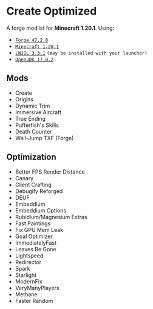 # Create Optimized
A forge modlist for **Minecraft 1.20.1**. 
Using:
* [`Forge 47.2.0`](https://adfoc.us/serve/sitelinks/?id=271228&url=https://maven.minecraftforge.net/net/minecraftforge/forge/1.20.1-47.2.0/forge-1.20.1-47.2.0-installer.jar)
* [`Minecraft 1.20.1`](https://www.minecraft.net/ru-ru)
* [`LWJGL 3.3.1`](https://www.lwjgl.org/browse/release/3.3.1/bin/lwjgl) `(may be installed with your launcher)`
* [`OpenJDK 17.0.2`](https://download.java.net/java/GA/jdk17.0.2/dfd4a8d0985749f896bed50d7138ee7f/8/GPL/openjdk-17.0.2_windows-x64_bin.zip)
## Mods
- Create
- Origins
- Dynamic Trim
- Immersive Aircraft
- True Ending
- Pufferfish's Skills
- Death Counter
- Wall-Jump TXF (Forge)
## Optimization
- Better FPS Render Distance
- Canary
- Client Crafting
- Debugify Reforged
- DEUF
- Embeddium
- Embeddium Options
- Rubidium/Magnesium Extras
- Fast Paintings
- Fix GPU Mem Leak
- Goal Optimizer
- ImmediatelyFast
- Leaves Be Gone
- Lightspeed
- Redirector
- Spark
- Starlight
- ModernFix
- VeryManyPlayers
- Methane
- Faster Random